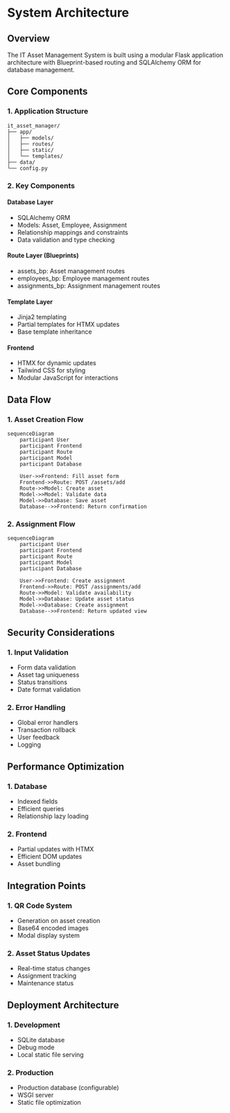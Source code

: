 # System Architecture

## Overview
The IT Asset Management System is built using a modular Flask application architecture with Blueprint-based routing and SQLAlchemy ORM for database management.

## Core Components

### 1. Application Structure
```
it_asset_manager/
├── app/
│   ├── models/
│   ├── routes/
│   ├── static/
│   └── templates/
├── data/
└── config.py
```

### 2. Key Components

#### Database Layer
- SQLAlchemy ORM
- Models: Asset, Employee, Assignment
- Relationship mappings and constraints
- Data validation and type checking

#### Route Layer (Blueprints)
- assets_bp: Asset management routes
- employees_bp: Employee management routes
- assignments_bp: Assignment management routes

#### Template Layer
- Jinja2 templating
- Partial templates for HTMX updates
- Base template inheritance

#### Frontend
- HTMX for dynamic updates
- Tailwind CSS for styling
- Modular JavaScript for interactions

## Data Flow

### 1. Asset Creation Flow
```mermaid
sequenceDiagram
    participant User
    participant Frontend
    participant Route
    participant Model
    participant Database

    User->>Frontend: Fill asset form
    Frontend->>Route: POST /assets/add
    Route->>Model: Create asset
    Model->>Model: Validate data
    Model->>Database: Save asset
    Database-->>Frontend: Return confirmation
```

### 2. Assignment Flow
```mermaid
sequenceDiagram
    participant User
    participant Frontend
    participant Route
    participant Model
    participant Database

    User->>Frontend: Create assignment
    Frontend->>Route: POST /assignments/add
    Route->>Model: Validate availability
    Model->>Database: Update asset status
    Model->>Database: Create assignment
    Database-->>Frontend: Return updated view
```

## Security Considerations

### 1. Input Validation
- Form data validation
- Asset tag uniqueness
- Status transitions
- Date format validation

### 2. Error Handling
- Global error handlers
- Transaction rollback
- User feedback
- Logging

## Performance Optimization

### 1. Database
- Indexed fields
- Efficient queries
- Relationship lazy loading

### 2. Frontend
- Partial updates with HTMX
- Efficient DOM updates
- Asset bundling

## Integration Points

### 1. QR Code System
- Generation on asset creation
- Base64 encoded images
- Modal display system

### 2. Asset Status Updates
- Real-time status changes
- Assignment tracking
- Maintenance status

## Deployment Architecture

### 1. Development
- SQLite database
- Debug mode
- Local static file serving

### 2. Production
- Production database (configurable)
- WSGI server
- Static file optimization

